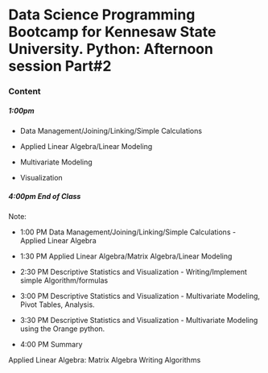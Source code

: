 # Data Science Programming Bootcamp for Kennesaw State University. Python: Afternoon session Part#2
### Content
##### 1:00pm 
* Data Management/Joining/Linking/Simple Calculations

* Applied Linear Algebra/Linear Modeling

* Multivariate Modeling

* Visualization

##### 4:00pm End of Class

Note: 

* 1:00 PM Data Management/Joining/Linking/Simple Calculations - Applied Linear Algebra
* 1:30 PM Applied Linear Algebra/Matrix Algebra/Linear Modeling

* 2:30 PM Descriptive Statistics and Visualization - Writing/Implement simple Algorithm/formulas
* 3:00 PM Descriptive Statistics and Visualization - Multivariate Modeling, Pivot Tables, Analysis.
* 3:30 PM Descriptive Statistics and Visualization - Multivariate Modeling using the Orange python. 
* 4:00 PM Summary

Applied Linear Algebra:
Matrix Algebra
Writing Algorithms
